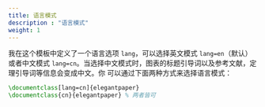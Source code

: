 ```yaml
---
title: 语言模式
description : "语言模式"
weight: 1
---
```


我在这个模板中定义了一个语言选项 `lang`，可以选择英文模式 `lang=en`（默认）或者中文模式
`lang=cn`。当选择中文模式时，图表的标题引导词以及参考文献，定理引导词等信息会变成中文。你
可以通过下面两种方式来选择语言模式：

```tex
\documentclass[lang=cn]{elegantpaper}
\documentclass{cn}{elegantpaper} % 两者皆可
```
